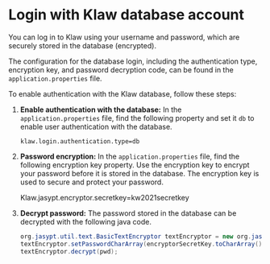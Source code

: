 # Login with Klaw database account

You can log in to Klaw using your username and password, which are securely stored in the database (encrypted).

The configuration for the database login, including the authentication type, encryption key, and password decryption
code, can be found in the `application.properties` file.

To enable authentication with the Klaw database, follow these steps:

1.  **Enable authentication with the database:** In the `application.properties` file, find the following property and
    set it
    `db` to enable user authentication with the database.

        klaw.login.authentication.type=db

2.  **Password encryption:** In the `application.properties` file, find the following encryption key property. Use the
    encryption key to encrypt your password before it is stored in the database. The encryption key is used to secure and
    protect your password.

    Klaw.jasypt.encryptor.secretkey=kw2021secretkey

3.  **Decrypt password:** The password stored in the database can be decrypted with the following java code.

    ```java
    org.jasypt.util.text.BasicTextEncryptor textEncryptor = new org.jasypt.util.text.BasicTextEncryptor();
    textEncryptor.setPasswordCharArray(encryptorSecretKey.toCharArray());
    textEncryptor.decrypt(pwd);
    ```
